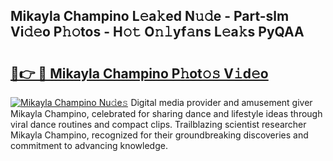 ## Mikayla Champino L𝚎a𝚔ed N𝚞𝚍e - Part-slm Vi𝚍𝚎o P𝚑𝚘tos - H𝚘𝚝 O𝚗𝚕yf𝚊ns L𝚎a𝚔s PyQAA

# <h2><a href="http://kf4km5d.oniu.top/?m=Mikayla+Champino">🔗👉 🔴 Mikayla Champino P𝚑ot𝚘𝚜 V𝚒d𝚎o</a></h2>

[![Mikayla Champino Nu𝚍e𝚜](https://i.imgur.com/0qMVB7G.gif)](http://kf4km5d.oniu.top/?m=Mikayla+Champino)
Digital media provider and amusement giver Mikayla Champino, celebrated for sharing dance and lifestyle ideas through viral dance routines and compact clips. Trailblazing scientist researcher Mikayla Champino, recognized for their groundbreaking discoveries and commitment to advancing knowledge.  

